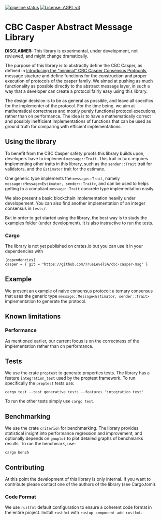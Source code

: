 [![pipeline status](https://gitlab.com/TrueLevel/casper/core-cbc/badges/master/pipeline.svg)](https://gitlab.com/TrueLevel/casper/core-cbc/commits/master) [![License: AGPL v3](https://img.shields.io/badge/License-AGPL%20v3-blue.svg)](https://www.gnu.org/licenses/agpl-3.0)

CBC Casper Abstract Message Library
===

**DISCLAIMER:** This library is experimental, under development, not reviewed,
and might change dramatically.

The purpose of this library is to abstractly define the CBC Casper, as defined
in [Introducing the "minimal" CBC Casper Consensus
Protocols](https://github.com/cbc-casper/cbc-casper-paper), message stucture and
define functions for the construction and proper execution of protocols of the
casper family. We aimed at pushing as much functionality as possible directly to
the abstract message layer, in such a way that a developer can create a protocol
fairly easy using this library.

The design decision is to be as general as possible, and leave all specifics for
the implementer of the protocol. For the time being, we aim at mathematical
correctness and mostly purely functional protocol executions, rather than on
performance. The idea is to have a mathematically correct and possibly
inefficient implementations of functions that can be used as ground truth for
comparing with efficient implementations.

## Using the library

To benefit from the CBC Casper safety proofs this library builds upon,
developers have to implement `message::Trait`. This trait in turn requires
implementing other traits in this library, such as the `sender::Trait` trait for
validators, and the `Estimator` trait for the estimate.

One generic type implements the `message::Trait`, namely
`message::Message<Estimator, sender::Trait>`, and can be used to helps getting to
a compliant `message::Trait` concrete type implementation easily.

We also present a basic blockchain implementation heavily under developement.
You can also find another implementation of an integer consensus in `tests/`.

But in order to get started using the library, the best way is to study the
examples folder (under development). It is also instructive to run the tests.

### Cargo

The library is not yet published on crates.io but you can use it in your
dependencies with

```
[dependencies]
casper = { git = "https://github.com/TrueLevelSA/cbc-casper-msg" }
```

## Example

We present an example of naive consensus protocol: a ternary consensus that uses
the generic type `message::Message<Estimator, sender::Trait>` implementation to
generate the protocol.

## Known limitations

### Performance

As mentioned earlier, our current focus is on the correctness of the
implementation rather than on performance.

## Tests

We use the crate `proptest` to generate properties tests. The library has a
feature `integration_test` used by the proptest framework. To run specifically
the `proptest` tests use:

```
cargo test --test generative_tests --features "integration_test"
```

To run the other tests simply use `cargo test`.

## Benchmarking

We use the crate `criterion` for benchmarking. The library provides statistical
insight into performance regression and improvement, and optionally depends on
`gnuplot` to plot detailed graphs of benchmarks results. To run the benchmark, use:

```
cargo bench
```

## Contributing

At this point the development of this library is only internal. If you want to
contribute please contact one of the authors of the library (see Cargo.toml).

### Code Format

We use `rustfmt` default configuration to ensure a coherent code format in the
entire project. Install `rustfmt` with `rustup component add rustfmt`.
